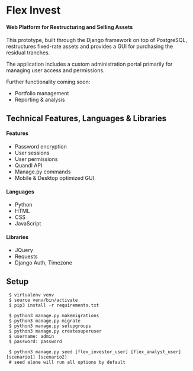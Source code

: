 # Flex Invest
#### Web Platform for Restructuring and Selling Assets

This prototype, built through the Django framework on top of PostgreSQL,
restructures fixed-rate assets and provides a GUI for purchasing the
residual tranches.

The application includes a custom administration portal primarily for
managing user access and permissions.

Further functionality coming soon:
- Portfolio management
- Reporting & analysis

## Technical Features, Languages & Libraries

#### Features
- Password encryption
- User sessions 
- User permissions
- Quandl API
- Manage.py commands
- Mobile & Desktop optimized GUI

#### Languages
- Python
- HTML
- CSS
- JavaScript

#### Libraries
- JQuery
- Requests
- Django Auth, Timezone

## Setup

     $ virtualenv venv
     $ source venv/bin/activate
     $ pip3 install -r requirements.txt
     
     $ python3 manage.py makemigrations
     $ python3 manage.py migrate
     $ python3 manage.py setupgroups
     $ python3 manage.py createsuperuser
     $ username: admin
     $ password: password
     
     $ python3 manage.py seed [flex_investor_user] [flex_analyst_user] [scenario1] [scenario2]
     # seed alone will run all options by default


     
     
